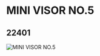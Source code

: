 # MINI VISOR NO.5
## 22401
![MINI VISOR NO.5](https://lc-www-live-s.legocdn.com/media/bricks/5/2/6127153.jpg)